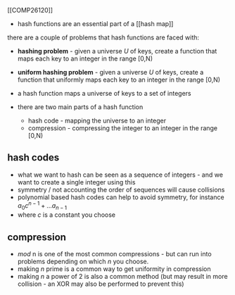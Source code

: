 [[COMP26120]]

- hash functions are an essential part of a [[hash map]]

there are a couple of problems that hash functions are faced with:
- **hashing problem** - given a universe $U$ of keys, create a function that maps each key to an integer in the range \[0,N)
- **uniform hashing problem** - given a universe $U$ of keys, create a function that uniformly maps each key to an integer in the range \[0,N) 

- a hash function maps a universe of keys to a set of integers
- <span id="important">there are two main parts of a hash function</span>
	- hash code - mapping the universe to an integer
	- compression - compressing the integer to an integer in the range \[0,N)

## hash codes
- what we want to hash can be seen as a sequence of integers - and we want to create a single integer using this
- symmetry / not accounting the order of sequences will cause collisions
- polynomial based hash codes can help to avoid symmetry, for instance $a_0c^{n-1} + ... a_{n-1}$
- where $c$ is a constant you choose
## compression
- $mod$ n is one of the most common compressions - but can run into problems depending on which $n$ you choose.
- making $n$ prime is a common way to get uniformity in compression
- making $n$ a power of 2 is also a common method (but may result in more collision - an XOR may also be performed to prevent this)

